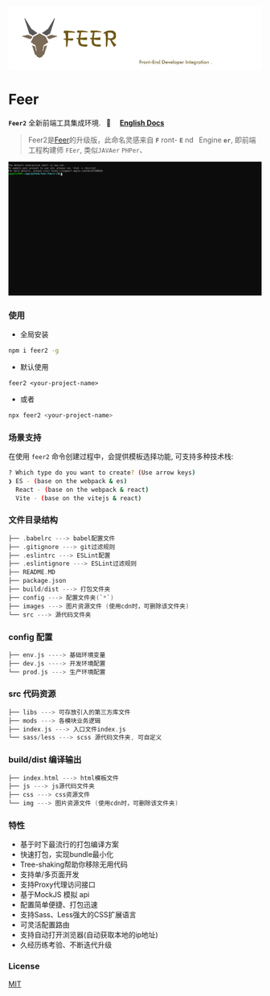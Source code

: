 <p>
	<img alt="Front End Developer Integration." src="./static/logo.jpg">
</p>

# Feer

**`Feer2`** 全新前端工具集成环境. &ensp;🚀  &ensp;&ensp;[**English Docs**](./README_EN.md)

> Feer2是[Feer](https://github.com/consolejs/feer-cli)的升级版，此命名灵感来自 **`F`** ront- **`E`** nd&ensp; Engine **`er`**, 即前端工程构建师 `FEer`, 类似`JAVAer` `PHPer`、

<p align='center'>
  <img src='./cli.svg' width='640' alt='yarn start'>
</p>

### 使用

- 全局安装
```bash
npm i feer2 -g
```
- 默认使用
```
feer2 <your-project-name>
```
- 或者
```bash
npx feer2 <your-project-name>
```

### 场景支持

在使用 `feer2` 命令创建过程中，会提供模板选择功能, 可支持多种技术栈:

```bash
? Which type do you want to create? (Use arrow keys)
❯ ES - (base on the webpack & es)
  React - (base on the webpack & react)
  Vite - (base on the vitejs & react)
```

### 文件目录结构

```c
├── .babelrc ---> babel配置文件
├── .gitignore ---> git过滤规则
├── .eslintrc ---> ESLint配置
├── .eslintignore ---> ESLint过滤规则
├── README.MD
├── package.json
├── build/dist ---> 打包文件夹
├── config ---> 配置文件夹(`*`)
├── images ---> 图片资源文件 (使用cdn时，可删除该文件夹)
└── src ---> 源代码文件夹
```

### config 配置

```c
├── env.js ----> 基础环境变量
├── dev.js ----> 开发环境配置
└── prod.js ---> 生产环境配置
```

### src 代码资源

```c
├── libs ---> 可存放引入的第三方库文件
├── mods ---> 各模块业务逻辑
├── index.js ---> 入口文件index.js
└── sass/less ---> scss 源代码文件夹, 可自定义
```

### build/dist 编译输出

```c
├── index.html ---> html模板文件
├── js ---> js源代码文件夹
├── css ---> css资源文件
└── img ---> 图片资源文件 (使用cdn时，可删除该文件夹)
```

### 特性

* 基于时下最流行的打包编译方案
* 快速打包，实现bundle最小化
* Tree-shaking帮助你移除无用代码
* 支持单/多页面开发
* 支持Proxy代理访问接口
* 基于MockJS 模拟 api
* 配置简单便捷、打包迅速
* 支持Sass、Less强大的CSS扩展语言
* 可灵活配置路由
* 支持自动打开浏览器(自动获取本地的ip地址)
* 久经历练考验、不断迭代升级



### License

[MIT](./LICENSE)
 
